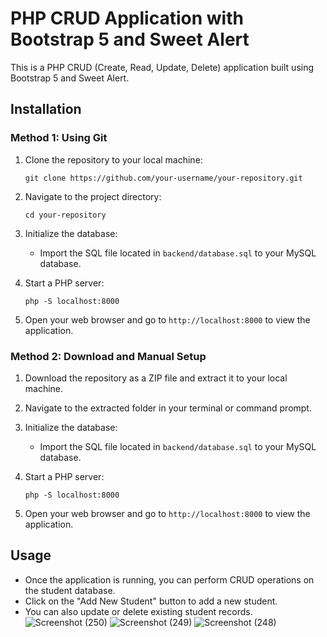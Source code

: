 # PHP CRUD Application with Bootstrap 5 and Sweet Alert

This is a PHP CRUD (Create, Read, Update, Delete) application built using Bootstrap 5 and Sweet Alert.

## Installation

### Method 1: Using Git

1. Clone the repository to your local machine:
    ```
    git clone https://github.com/your-username/your-repository.git
    ```

2. Navigate to the project directory:
    ```
    cd your-repository
    ```

3. Initialize the database:
    - Import the SQL file located in `backend/database.sql` to your MySQL database.

4. Start a PHP server:
    ```
    php -S localhost:8000
    ```

5. Open your web browser and go to `http://localhost:8000` to view the application.

### Method 2: Download and Manual Setup

1. Download the repository as a ZIP file and extract it to your local machine.

2. Navigate to the extracted folder in your terminal or command prompt.

3. Initialize the database:
    - Import the SQL file located in `backend/database.sql` to your MySQL database.

4. Start a PHP server:
    ```
    php -S localhost:8000
    ```

5. Open your web browser and go to `http://localhost:8000` to view the application.

## Usage

- Once the application is running, you can perform CRUD operations on the student database.
- Click on the "Add New Student" button to add a new student.
- You can also update or delete existing student records.
![Screenshot (250)](https://github.com/Insath97/PHP-CRUD/assets/143359385/3e6289d0-b801-4e3b-acaa-f2efd76bbbc4)
![Screenshot (249)](https://github.com/Insath97/PHP-CRUD/assets/143359385/602b6dd3-d49e-4124-8331-d1c9377b6b2c)
![Screenshot (248)](https://github.com/Insath97/PHP-CRUD/assets/143359385/28a6cc7c-e9b3-41f6-9ea3-bd766b341c61)


